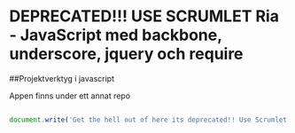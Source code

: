 DEPRECATED!!! USE SCRUMLET 
Ria - JavaScript med backbone, underscore, jquery och require
===========

##Projektverktyg i javascript

Appen finns under ett annat repo



```javascript

document.write('Get the hell out of here its deprecated!! Use Scrumlet instead');

```
